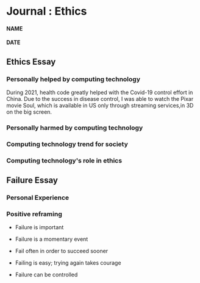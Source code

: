 # Journal : Ethics
#### NAME
#### DATE


## Ethics Essay

### Personally helped by computing technology
During 2021, health code greatly helped with the Covid-19 control
effort in China. Due to the success in disease control, I was able
to watch the Pixar movie Soul, which is available in US only
through streaming services,in 3D on the big screen.


### Personally harmed by computing technology


### Computing technology trend for society


### Computing technology's role in ethics



## Failure Essay

### Personal Experience


### Positive reframing

* Failure is important

* Failure is a momentary event

* Fail often in order to succeed sooner

* Failing is easy; trying again takes courage

* Failure can be controlled
